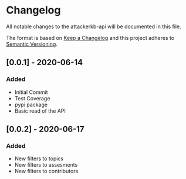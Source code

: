 # Changelog
All notable changes to the attackerkb-api will be documented in this file.

The format is based on [Keep a Changelog](https://keepachangelog.com/en/1.0.0) and this project adheres to [Semantic Versioning](https://semver.org/spec/v2.0.0.html).

## [0.0.1] - 2020-06-14
### Added
- Initial Commit
- Test Coverage
- pypi package
- Basic read of the API 


## [0.0.2] - 2020-06-17
### Added
- New filters to topics
- New filters to assesments
- New filters to contributors
